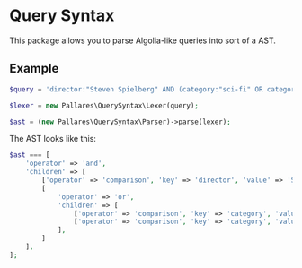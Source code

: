 # Query Syntax

This package allows you to parse Algolia-like queries into sort of a AST.

## Example

```php
$query = 'director:"Steven Spielberg" AND (category:"sci-fi" OR category:terror)';

$lexer = new Pallares\QuerySyntax\Lexer(query);

$ast = (new Pallares\QuerySyntax\Parser)->parse(lexer);
```

The AST looks like this:

```php
$ast === [
    'operator' => 'and',
    'children' => [
        ['operator' => 'comparison', 'key' => 'director', 'value' => 'Steven Spielberg'],
        [
            'operator' => 'or',
            'children' => [
                ['operator' => 'comparison', 'key' => 'category', 'value' => 'sci-fi'],
                ['operator' => 'comparison', 'key' => 'category', 'value' => 'terror'],
            ],
        ]
    ],
];
```
